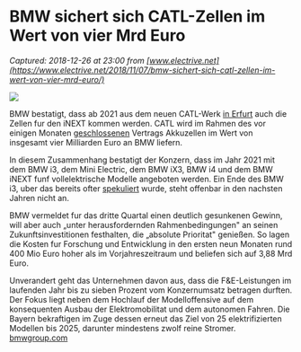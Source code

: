 # BMW sichert sich CATL-Zellen im Wert von vier Mrd Euro

_Captured: 2018-12-26 at 23:00 from [www.electrive.net](https://www.electrive.net/2018/11/07/bmw-sichert-sich-catl-zellen-im-wert-von-vier-mrd-euro/)_

![](https://www.electrive.net/wp-content/uploads/2018/09/BMW-Vision-iNext-Sept18-5.jpg)

BMW bestatigt, dass ab 2021 aus dem neuen CATL-Werk [in Erfurt](https://www.electrive.net/2018/06/07/catl-errichtet-seine-batterie-zellproduktion-in-erfurt/) auch die Zellen fur den iNEXT kommen werden. CATL wird im Rahmen des vor einigen Monaten [geschlossenen](https://www.electrive.net/2018/06/29/bmw-chef-krueger-verkuendet-milliardenauftrag-an-catl/) Vertrags Akkuzellen im Wert von insgesamt vier Milliarden Euro an BMW liefern.

In diesem Zusammenhang bestatigt der Konzern, dass im Jahr 2021 mit dem BMW i3, dem Mini Electric, dem BMW iX3, BMW i4 und dem BMW iNEXT funf vollelektrische Modelle angeboten werden. Ein Ende des BMW i3, uber das bereits ofter [spekuliert](https://www.electrive.net/2018/01/17/zukunft-des-bmw-i3-und-i8-noch-ungewiss/) wurde, steht offenbar in den nachsten Jahren nicht an.

BMW vermeldet fur das dritte Quartal einen deutlich gesunkenen Gewinn, will aber auch „unter herausfordernden Rahmenbedingungen" an seinen Zukunftsinvestitionen festhalten, die „absolute Prioritat" genießen. So lagen die Kosten fur Forschung und Entwicklung in den ersten neun Monaten rund 400 Mio Euro hoher als im Vorjahreszeitraum und beliefen sich auf 3,88 Mrd Euro.

Unverandert geht das Unternehmen davon aus, dass die F&E-Leistungen im laufenden Jahr bis zu sieben Prozent vom Konzernumsatz betragen durften. Der Fokus liegt neben dem Hochlauf der Modelloffensive auf dem konsequenten Ausbau der Elektromobilitat und dem autonomen Fahren. Die Bayern bekraftigen im Zuge dessen erneut das Ziel von 25 elektrifizierten Modellen bis 2025, darunter mindestens zwolf reine Stromer.  
[bmwgroup.com](https://www.press.bmwgroup.com/deutschland/article/detail/T0286690DE/bmw-group-hat-mobilitaet-der-zukunft-klar-im-fokus)
